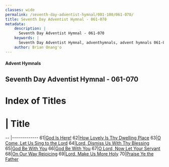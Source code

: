 ```yaml
---
classes: wide
permalink: /seventh-day-adventist-hymnal/001-100/061-070/
title: Seventh Day Adventist Hymnal - 061-070
metadata:
    description: |
      Seventh Day Adventist Hymnal - 061-070
    keywords: |
      Seventh Day Adventist Hymnal, adventhymnals, advent hymnals 061-070
    author: Brian Onang'o
---
```


#### Advent Hymnals
## Seventh Day Adventist Hymnal - 061-070

# Index of Titles
# | Title                        
-- |-------------
61|[God Is Here!](/seventh-day-adventist-hymnal/001-100/061-070/God-Is-Here!)
62|[How Lovely Is Thy Dwelling Place](/seventh-day-adventist-hymnal/001-100/061-070/How-Lovely-Is-Thy-Dwelling-Place)
63|[O Come, Let Us Sing to the Lord](/seventh-day-adventist-hymnal/001-100/061-070/O-Come,-Let-Us-Sing-to-the-Lord)
64|[Lord, Dismiss Us With Thy Blessing](/seventh-day-adventist-hymnal/001-100/061-070/Lord,-Dismiss-Us-With-Thy-Blessing)
65|[God Be With You](/seventh-day-adventist-hymnal/001-100/061-070/God-Be-With-You)
66|[God Be With You](/seventh-day-adventist-hymnal/001-100/061-070/God-Be-With-You_1)
67|[O Lord, Now Let Your Servant](/seventh-day-adventist-hymnal/001-100/061-070/O-Lord,-Now-Let-Your-Servant)
68|[On Our Way Rejoicing](/seventh-day-adventist-hymnal/001-100/061-070/On-Our-Way-Rejoicing)
69|[Lord, Make Us More Holy](/seventh-day-adventist-hymnal/001-100/061-070/Lord,-Make-Us-More-Holy)
70|[Praise Ye the Father](/seventh-day-adventist-hymnal/001-100/061-070/Praise-Ye-the-Father)